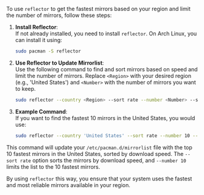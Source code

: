 To use `reflector` to get the fastest mirrors based on your region and limit the number of mirrors, follow these steps:

1.  **Install Reflector**:  
    If not already installed, you need to install `reflector`. On Arch Linux, you can install it using:
    
    ```sh
    sudo pacman -S reflector
    ```
    
2.  **Use Reflector to Update Mirrorlist**:  
    Use the following command to find and sort mirrors based on speed and limit the number of mirrors. Replace `<Region>` with your desired region (e.g., 'United States') and `<Number>` with the number of mirrors you want to keep.
    
    ```sh
    sudo reflector --country <Region> --sort rate --number <Number> --save /etc/pacman.d/mirrorlist
    ```
    
3.  **Example Command**:  
    If you want to find the fastest 10 mirrors in the United States, you would use:
    
    ```sh
    sudo reflector --country 'United States' --sort rate --number 10 --save /etc/pacman.d/mirrorlist
    ```
    

This command will update your `/etc/pacman.d/mirrorlist` file with the top 10 fastest mirrors in the United States, sorted by download speed. The `--sort rate` option sorts the mirrors by download speed, and `--number 10` limits the list to the 10 fastest mirrors.

By using `reflector` this way, you ensure that your system uses the fastest and most reliable mirrors available in your region.
